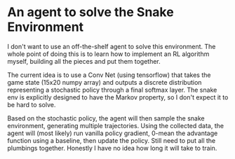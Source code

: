 # An agent to solve the Snake Environment

I don't want to use an off-the-shelf agent to solve this environment. The whole point of doing this is to learn how to implement an RL algorithm myself, building all the pieces and put them together.

The current idea is to use a Conv Net (using tensorflow) that takes the game state (15x20 numpy array) and outputs a discrete distribution representing a stochastic policy through a final softmax layer. The snake env is explicitly designed to have the Markov property, so I don't expect it to be hard to solve.

Based on the stochastic policy, the agent will then sample the snake environment, generating multiple trajectories. Using the collected data, the agent will (most likely) run vanilla policy gradient, 0-mean the advantage function using a baseline, then update the policy. Still need to put all the plumbings together. Honestly I have no idea how long it will take to train.

